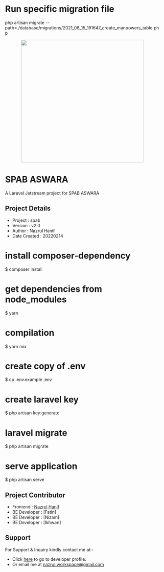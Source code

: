 # Run specific migration file
php artisan migrate --path=./database/migrations/2021_08_15_191647_create_manpowers_table.php

<p align="center"><a href="https://jetstream.laravel.com/2.x/introduction.html" target="_blank"><img src="https://laravelnews.imgix.net/images/jetstream.png?ixlib=php-3.3.0" width="400"></a></p>

SPAB ASWARA
=================

A Laravel Jetstream project for SPAB ASWARA

## Project Details
- Project : spab
- Version : v2.0
- Author : Nazrul Hanif
- Date Created : 20220214

# install composer-dependency
$ composer install
# get dependencies from node_modules
$ yarn
# compilation
$ yarn mix

# create copy of .env
$ cp .env.example .env
# create laravel key
$ php artisan key:generate
# laravel migrate
$ php artisan migrate

# serve application  
$ php artisan serve


## Project Contributor
- Frontend : [Nazrul Hanif](https://github.com/lordnaz)
- BE Developer : [Fatin]
- BE Developer : [Nizam]
- BE Developer : [Ikhwan]

## Support 

For Support & Inquiry kindly contact me at:-

- Click [here](https://github.com/lordnaz) to go to developer profile.
- Or email me at nazrul.workspace@gmail.com
